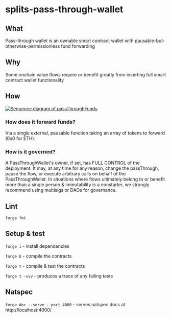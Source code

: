 # splits-pass-through-wallet

## What

Pass-through wallet is an ownable smart contract wallet with pausable-but-otherwise-permissionless fund forwarding

## Why

Some onchain value flows require or benefit greatly from inserting full smart contract wallet functionality

## How

[![Sequence diagram of passThroughFunds](https://mermaid.ink/img/pako:eNp1kM0KwjAQhF8l7NX2BXIoCF4FwYIH42Fptj-Yn5psDlL67qYtoiDuYVmG-WB2Jmi8JpAQ6ZHINXQYsAtoRR7llr03Q0NlVe1OGGPdB5-6_oLGEEsxfqTa38nFDflxlpn_EqW4Cg7oYktB8AqK2z-0qso1ghRofXIcoQBLweKgc-xpwRRwT5YUyHxqajEZVqDcnK2Y2J-frgHJIVEBadTI7y9BtmhiVkkP7MNxq2JtZH4BzOZhcA?type=png)](https://mermaid.live/edit#pako:eNp1kM0KwjAQhF8l7NX2BXIoCF4FwYIH42Fptj-Yn5psDlL67qYtoiDuYVmG-WB2Jmi8JpAQ6ZHINXQYsAtoRR7llr03Q0NlVe1OGGPdB5-6_oLGEEsxfqTa38nFDflxlpn_EqW4Cg7oYktB8AqK2z-0qso1ghRofXIcoQBLweKgc-xpwRRwT5YUyHxqajEZVqDcnK2Y2J-frgHJIVEBadTI7y9BtmhiVkkP7MNxq2JtZH4BzOZhcA)

### How does it forward funds?

Via a single external, pausable function taking an array of tokens to forward (0x0 for ETH).

### How is it governed?

A PassThroughWallet's owner, if set, has FULL CONTROL of the deployment. It may, at any time for any reason, change the passThrough, pause the flow, or execute arbitrary calls on behalf of the PassThroughWallet. In situations where flows ultimately belong to or benefit more than a single person & immutability is a nonstarter, we strongly recommend using multisigs or DAOs for governance.

## Lint

`forge fmt`

## Setup & test

`forge i` - install dependencies

`forge b` - compile the contracts

`forge t` - compile & test the contracts

`forge t -vvv` - produces a trace of any failing tests

## Natspec

`forge doc --serve --port 4000` - serves natspec docs at http://localhost:4000/
